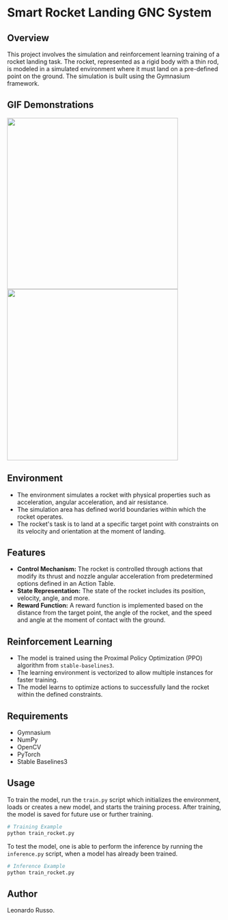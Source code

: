
# Smart Rocket Landing GNC System

## Overview
This project involves the simulation and reinforcement learning training of a rocket landing task. The rocket, represented as a rigid body with a thin rod, is modeled in a simulated environment where it must land on a pre-defined point on the ground. The simulation is built using the Gymnasium framework.

## GIF Demonstrations
<p float="left">
  <img src="gallery/test1.gif" width="400" />
  <img src="gallery/test2.gif" width="400" /> 
</p>

## Environment
- The environment simulates a rocket with physical properties such as acceleration, angular acceleration, and air resistance.
- The simulation area has defined world boundaries within which the rocket operates.
- The rocket's task is to land at a specific target point with constraints on its velocity and orientation at the moment of landing.

## Features
- **Control Mechanism:** The rocket is controlled through actions that modify its thrust and nozzle angular acceleration from predetermined options defined in an Action Table.
- **State Representation:** The state of the rocket includes its position, velocity, angle, and more.
- **Reward Function:** A reward function is implemented based on the distance from the target point, the angle of the rocket, and the speed and angle at the moment of contact with the ground.

## Reinforcement Learning
- The model is trained using the Proximal Policy Optimization (PPO) algorithm from `stable-baselines3`.
- The learning environment is vectorized to allow multiple instances for faster training.
- The model learns to optimize actions to successfully land the rocket within the defined constraints.

## Requirements
- Gymnasium
- NumPy
- OpenCV
- PyTorch
- Stable Baselines3

## Usage
To train the model, run the `train.py` script which initializes the environment, loads or creates a new model, and starts the training process. After training, the model is saved for future use or further training.

```python
# Training Example
python train_rocket.py
```

To test the model, one is able to perform the inference by running the `inference.py` script, when a model has already been trained.

```python
# Inference Example
python train_rocket.py
```

## Author
Leonardo Russo.

